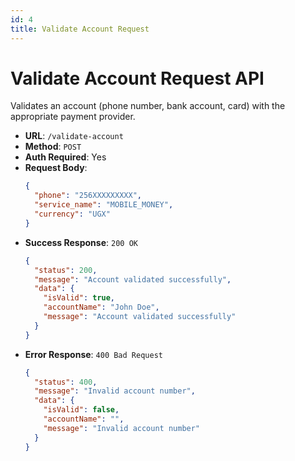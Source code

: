 ```yaml
---
id: 4
title: Validate Account Request
---
```


# Validate Account Request API

Validates an account (phone number, bank account, card) with the appropriate payment provider.

- **URL**: `/validate-account`
- **Method**: `POST`
- **Auth Required**: Yes
- **Request Body**:
  ```json
  {
    "phone": "256XXXXXXXXX",
    "service_name": "MOBILE_MONEY",
    "currency": "UGX"
  }
  ```
- **Success Response**: `200 OK`
  ```json
  {
    "status": 200,
    "message": "Account validated successfully",
    "data": {
      "isValid": true,
      "accountName": "John Doe",
      "message": "Account validated successfully"
    }
  }
  ```
- **Error Response**: `400 Bad Request`
  ```json
  {
    "status": 400,
    "message": "Invalid account number",
    "data": {
      "isValid": false,
      "accountName": "",
      "message": "Invalid account number"
    }
  }
  ```